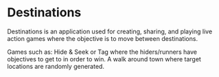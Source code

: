 # Destinations

Destinations is an application used for creating, sharing, and playing live action games where the objective is to move between destinations. 

Games such as:
Hide & Seek or Tag where the hiders/runners have objectives to get to in order to win.
A walk around town where target locations are randomly generated.